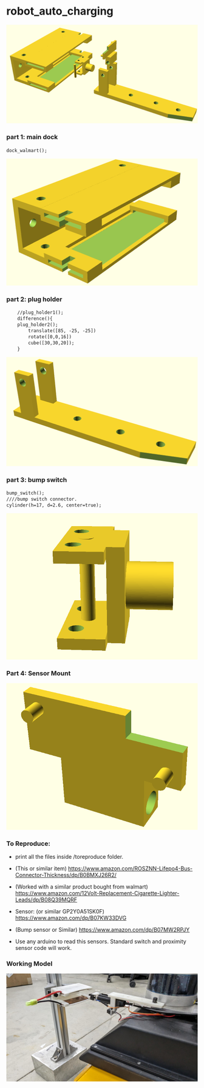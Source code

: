 # robot_auto_charging


<img src="imgs/all_parts4.png">

### part 1: main dock


```
dock_walmart();
```
<img src="imgs/part1.png">


### part 2: plug holder

```
    //plug_holder1(); 
    difference(){
    plug_holder2(); 
        translate([85, -25, -25])
        rotate([0,0,16])
        cube([30,30,20]);
    }
```

<img src="imgs/part2.png">

### part 3: bump switch
```
bump_switch();
////bump switch connector.
cylinder(h=17, d=2.6, center=true);
```
<img src="imgs/part3.png">

### Part 4: Sensor Mount

<img src="imgs/part4.png">


### To Reproduce:
* print all the files inside /toreproduce folder.
* (This or similar item) https://www.amazon.com/ROSZNN-Lifepo4-Bus-Connector-Thickness/dp/B0BMXJ26R2/
* (Worked with a similar product bought from walmart) https://www.amazon.com/12Volt-Replacement-Cigarette-Lighter-Leads/dp/B08Q39MQRF

* Sensor: (or similar GP2Y0A51SK0F) https://www.amazon.com/dp/B07KW33DVG
* (Bump sensor or Similar) https://www.amazon.com/dp/B07MW2RPJY

* Use any arduino to read this sensors. Standard switch and proximity sensor code will work.



### Working Model

<img src="imgs_real/final.jpg">

